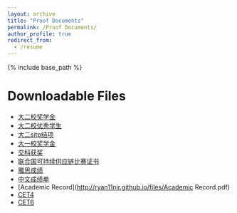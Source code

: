 ```yaml
---
layout: archive
title: "Proof Documents"
permalink: /Proof Documents/
author_profile: true
redirect_from:
  - /resume
---
```


{% include base_path %}

Downloadable Files
======
* [大二校奖学金](http://ryan11njr.github.io/files/大二校奖学金.pdf)
* [大二校优秀学生](http://ryan11njr.github.io/files/大二校优秀学生.pdf)
* [大二sitp结项](http://ryan11njr.github.io/files/大二sitp结项.pdf)
* [大一校奖学金](http://ryan11njr.github.io/files/大一校奖学金.pdf)
* [交科获奖](http://ryan11njr.github.io/files/交科获奖.jpg)
* [联合国可持续供应链比赛证书](http://ryan11njr.github.io/files/联合国可持续供应链比赛证书.pdf)
* [雅思成绩](http://ryan11njr.github.io/files/雅思成绩.pdf)
* [中文成绩单](http://ryan11njr.github.io/files/中文成绩单.pdf)
* [Academic Record](http://ryan11njr.github.io/files/Academic Record.pdf)
* [CET4](http://ryan11njr.github.io/files/CET4.pdf)
* [CET6](http://ryan11njr.github.io/files/CET6.pdf)